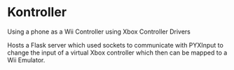 # Kontroller
Using a phone as a Wii Controller using Xbox Controller Drivers

Hosts a Flask server which used sockets to communicate with PYXInput to change the input of a virtual Xbox controller which then can be mapped to a Wii Emulator.
